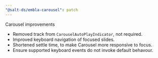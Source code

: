 ```yaml
---
"@salt-ds/embla-carousel": patch
---
```


Carousel improvements

- Removed track from `CarouselAutoPlayIndicator`, not required.
- Improved keyboard navigation of focused slides.
- Shortened settle time, to make Carousel more responsive to focus.
- Ensure supported keyboard events do not invoke default behavour.
